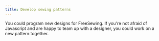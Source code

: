 ```yaml
---
title: Develop sewing patterns
---
```


You could program new designs for FreeSewing. 
If you're not afraid of Javascript and are happy to team up with a designer, 
you could work on a new pattern together.

